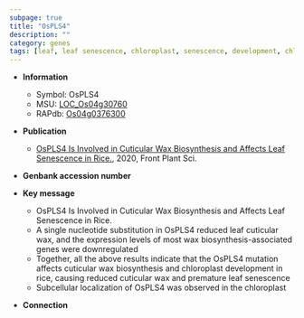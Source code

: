 ```yaml
---
subpage: true
title: "OsPLS4"
description: ""
category: genes
tags: [leaf, leaf senescence, chloroplast, senescence, development, chloroplast development, cuticular wax biosynthesis, wax biosynthesis]
---
```


* **Information**  
    + Symbol: OsPLS4  
    + MSU: [LOC_Os04g30760](http://rice.plantbiology.msu.edu/cgi-bin/ORF_infopage.cgi?orf=LOC_Os04g30760)  
    + RAPdb: [Os04g0376300](http://rapdb.dna.affrc.go.jp/viewer/gbrowse_details/irgsp1?name=Os04g0376300)  

* **Publication**  
    + [OsPLS4 Is Involved in Cuticular Wax Biosynthesis and Affects Leaf Senescence in Rice.](http://www.ncbi.nlm.nih.gov/pubmed?term=OsPLS4+Is+Involved+in+Cuticular+Wax+Biosynthesis+and+Affects+Leaf+Senescence+in+Rice.%5BTitle%5D), 2020, Front Plant Sci.

* **Genbank accession number**  

* **Key message**  
    + OsPLS4 Is Involved in Cuticular Wax Biosynthesis and Affects Leaf Senescence in Rice.
    + A single nucleotide substitution in OsPLS4 reduced leaf cuticular wax, and the expression levels of most wax biosynthesis-associated genes were downregulated
    + Together, all the above results indicate that the OsPLS4 mutation affects cuticular wax biosynthesis and chloroplast development in rice, causing reduced cuticular wax and premature leaf senescence
    + Subcellular localization of OsPLS4 was observed in the chloroplast

* **Connection**  



